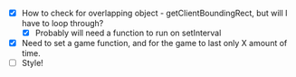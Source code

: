- [x] How to check for overlapping object - getClientBoundingRect, but will I have to loop through? 
  - [x] Probably will need a function to run on setInterval
- [x] Need to set a game function, and for the game to last only X amount of time.
- [ ] Style!